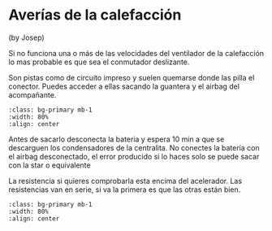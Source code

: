 # Averías de la calefacción

(by Josep)

Si no funciona una o más de las velocidades del ventilador de la calefacción lo mas
probable es que sea el conmutador deslizante.

Son pistas como de circuito impreso y suelen quemarse donde las pilla el conector. Puedes
acceder a ellas sacando la guantera y el airbag del acompañante.

```{image} ./images/heating-selector.png
:class: bg-primary mb-1
:width: 80%
:align: center
```

Antes de sacarlo desconecta la bateria y espera 10 min a que se descarguen los
condensadores de la centralita. No conectes la batería con el airbag desconectado, el
error producido si lo haces solo se puede sacar con la star o equivalente

La resistencia si quieres comprobarla esta encima del acelerador. Las resistencias van en
serie, si va la primera es que las otras están bien.

```{image} ./images/heating-resistor.png
:class: bg-primary mb-1
:width: 80%
:align: center
```
